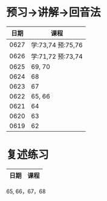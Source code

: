 # 预习->讲解->回音法
日期|课程
--|--
0627|学:73,74 预:75,76
0626|学:71,72 预:73,74
0625|69, 70
0624|68
0623|67
0622|65, 66
0621|64
0620|63
0619|62

# 复述练习
日期|课程
--|--
65, 66，67，68



